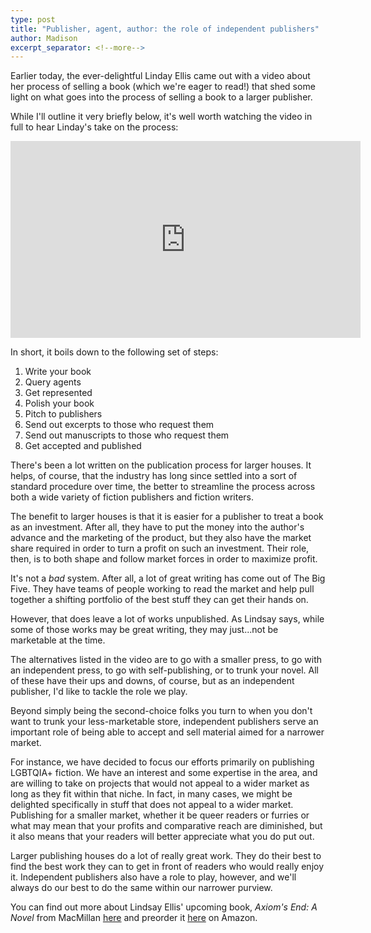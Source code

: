 ```yaml
---
type: post
title: "Publisher, agent, author: the role of independent publishers"
author: Madison
excerpt_separator: <!--more-->
---
```


Earlier today, the ever-delightful Linday Ellis came out with a video about her process of selling a book (which we're eager to read!) that shed some light on what goes into the process of selling a book to a larger publisher.

<!--more-->

While I'll outline it very briefly below, it's well worth watching the video in full to hear Linday's take on the process:

<iframe width="560" height="315" src="https://www.youtube.com/embed/tuRE55YH8yE" frameborder="0" allow="accelerometer; autoplay; encrypted-media; gyroscope; picture-in-picture" allowfullscreen></iframe>

In short, it boils down to the following set of steps:

1. Write your book
2. Query agents
3. Get represented
4. Polish your book
5. Pitch to publishers
6. Send out excerpts to those who request them
7. Send out manuscripts to those who request them
8. Get accepted and published

There's been a lot written on the publication process for larger houses. It helps, of course, that the industry has long since settled into a sort of standard procedure over time, the better to streamline the process across both a wide variety of fiction publishers and fiction writers.

The benefit to larger houses is that it is easier for a publisher to treat a book as an investment. After all, they have to put the money into the author's advance and the marketing of the product, but they also have the market share required in order to turn a profit on such an investment. Their role, then, is to both shape and follow market forces in order to maximize profit.

It's not a *bad* system. After all, a lot of great writing has come out of The Big Five. They have teams of people working to read the market and help pull together a shifting portfolio of the best stuff they can get their hands on.

However, that does leave a lot of works unpublished. As Lindsay says, while some of those works may be great writing, they may just...not be marketable at the time.

The alternatives listed in the video are to go with a smaller press, to go with an independent press, to go with self-publishing, or to trunk your novel. All of these have their ups and downs, of course, but as an independent publisher, I'd like to tackle the role we play.

Beyond simply being the second-choice folks you turn to when you don't want to trunk your less-marketable store, independent publishers serve an important role of being able to accept and sell material aimed for a narrower market.

For instance, we have decided to focus our efforts primarily on publishing LGBTQIA+ fiction. We have an interest and some expertise in the area, and are willing to take on projects that would not appeal to a wider market as long as they fit within that niche. In fact, in many cases, we might be delighted specifically in stuff that does not appeal to a wider market. Publishing for a smaller market, whether it be queer readers or furries or what may mean that your profits and comparative reach are diminished, but it also means that your readers will better appreciate what you do put out.

Larger publishing houses do a lot of really great work. They do their best to find the best work they can to get in front of readers who would really enjoy it. Independent publishers also have a role to play, however, and we'll always do our best to do the same within our narrower purview.

You can find out more about Lindsay Ellis' upcoming book, *Axiom's End: A Novel* from MacMillan [here](https://us.macmillan.com/books/9781250256737) and preorder it [here](https://www.amazon.com/Axioms-End-Novel-Lindsay-Ellis-ebook/dp/B07Z2L6VP4) on Amazon.
